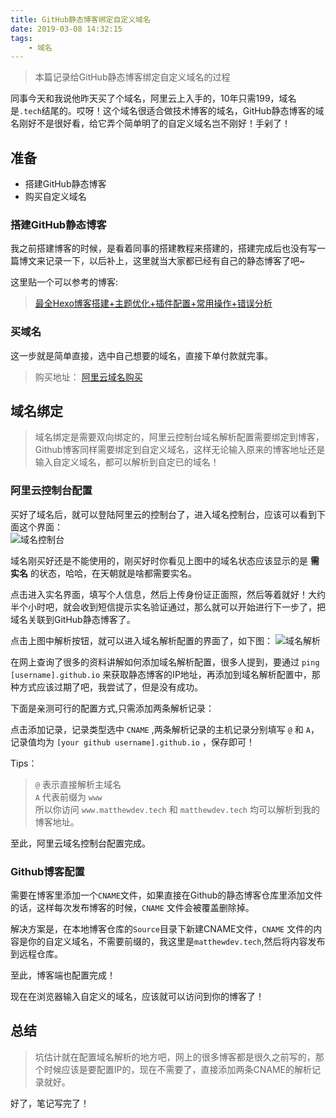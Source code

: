 ```yaml
---
title: GitHub静态博客绑定自定义域名
date: 2019-03-08 14:32:15
tags:
    - 域名
---
```


> 本篇记录给GitHub静态博客绑定自定义域名的过程

同事今天和我说他昨天买了个域名，阿里云上入手的，10年只需199，域名是`.tech`结尾的。哎呀！这个域名很适合做技术博客的域名，GitHub静态博客的域名刚好不是很好看，给它弄个简单明了的自定义域名岂不刚好！手剁了！

## 准备
- 搭建GitHub静态博客
- 购买自定义域名
<!-- more  -->

### 搭建GitHub静态博客

我之前搭建博客的时候，是看着同事的搭建教程来搭建的，搭建完成后也没有写一篇博文来记录一下，以后补上，这里就当大家都已经有自己的静态博客了吧~

这里贴一个可以参考的博客: 
> [最全Hexo博客搭建+主题优化+插件配置+常用操作+错误分析](https://www.simon96.online/2018/10/12/hexo-tutorial/)

### 买域名

这一步就是简单直接，选中自己想要的域名，直接下单付款就完事。
> 购买地址： [阿里云域名购买](https://wanwang.aliyun.com/domain/)

## 域名绑定
> 域名绑定是需要双向绑定的，阿里云控制台域名解析配置需要绑定到博客，Github博客同样需要绑定到自定义域名，这样无论输入原来的博客地址还是输入自定义域名，都可以解析到自定已的域名！

### 阿里云控制台配置

买好了域名后，就可以登陆阿里云的控制台了，进入域名控制台，应该可以看到下面这个界面：    
![域名控制台](/images/domain_console.png)

域名刚买好还是不能使用的，刚买好时你看见上图中的域名状态应该显示的是 **需实名** 的状态，哈哈，在天朝就是啥都需要实名。  

点击进入实名界面，填写个人信息，然后上传身份证正面照，然后等着就好！大约半个小时吧，就会收到短信提示实名验证通过，那么就可以开始进行下一步了，把域名关联到GitHub静态博客了。

点击上图中解析按钮，就可以进入域名解析配置的界面了，如下图：
![域名解析](/images/analyze_domain.PNG)

在网上查询了很多的资料讲解如何添加域名解析配置，很多人提到，要通过 `ping [username].github.io` 来获取静态博客的IP地址，再添加到域名解析配置中，那种方式应该过期了吧，我尝试了，但是没有成功。   

下面是亲测可行的配置方式,只需添加两条解析记录：

点击添加记录，记录类型选中 `CNAME` ,两条解析记录的主机记录分别填写 `@` 和 `A`，记录值均为 `[your github username].github.io` ，保存即可！

Tips：  
> `@` 表示直接解析主域名    
> `A` 代表前缀为 `www`  
> 所以你访问 `www.matthewdev.tech` 和 `matthewdev.tech` 均可以解析到我的博客地址。

至此，阿里云域名控制台配置完成。

### Github博客配置
需要在博客里添加一个`CNAME`文件，如果直接在Github的静态博客仓库里添加文件的话，这样每次发布博客的时候，`CNAME` 文件会被覆盖删除掉。     

解决方案是，在本地博客仓库的`Source`目录下新建CNAME文件，`CNAME` 文件的内容是你的自定义域名，不需要前缀的，我这里是`matthewdev.tech`,然后将内容发布到远程仓库。

至此，博客端也配置完成！

现在在浏览器输入自定义的域名，应该就可以访问到你的博客了！

## 总结

> 坑估计就在配置域名解析的地方吧，网上的很多博客都是很久之前写的，那个时候应该是要配置IP的，现在不需要了，直接添加两条CNAME的解析记录就好。

好了，笔记写完了！













